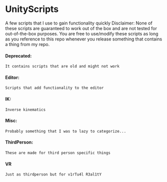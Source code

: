 # UnityScripts
A few scripts that I use to gain functionality quickly
Disclaimer: None of these scripts are guaranteed to work out of the box and are not tested for out-of-the-box purposes.
You are free to use/modify these scripts as long as you reference to this repo whenever you release something that contains a thing from my repo.

#### Deprecated:
	It contains scripts that are old and might not work

#### Editor:
	Scripts that add functionality to the editor

#### IK:
	Inverse kinematics

#### Misc:
	Probably something that I was to lazy to categorize...

#### ThirdPerson:
	These are made for third person specific things

#### VR
	Just as thirdperson but for v1rTu4l R3al1tY